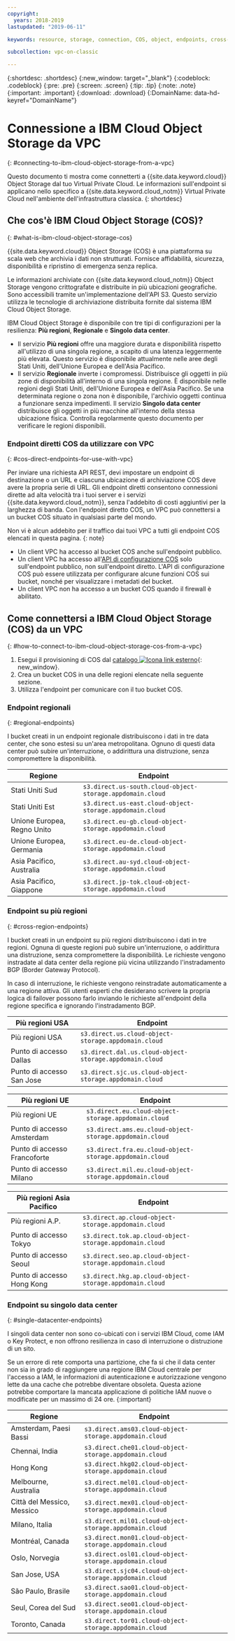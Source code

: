 ```yaml
---
copyright:
  years: 2018-2019
lastupdated: "2019-06-11"

keywords: resource, storage, connection, COS, object, endpoints, cross-region, regional, datacenter

subcollection: vpc-on-classic

---
```

{:shortdesc: .shortdesc}
{:new_window: target="_blank"}
{:codeblock: .codeblock}
{:pre: .pre}
{:screen: .screen}
{:tip: .tip}
{:note: .note}
{:important: .important}
{:download: .download}
{:DomainName: data-hd-keyref="DomainName"}

# Connessione a IBM Cloud Object Storage da VPC
{: #connecting-to-ibm-cloud-object-storage-from-a-vpc}

Questo documento ti mostra come connetterti a {{site.data.keyword.cloud}} Object Storage dal tuo Virtual Private Cloud. Le informazioni sull'endpoint si applicano nello specifico a {{site.data.keyword.cloud_notm}} Virtual Private Cloud nell'ambiente dell'infrastruttura classica.
{: shortdesc}


## Che cos'è IBM Cloud Object Storage (COS)?
{: #what-is-ibm-cloud-object-storage-cos}

{{site.data.keyword.cloud}} Object Storage (COS) è una piattaforma su scala web che archivia i dati non strutturati. Fornisce affidabilità, sicurezza, disponibilità e ripristino di emergenza senza replica.

Le informazioni archiviate con {{site.data.keyword.cloud_notm}} Object Storage vengono crittografate e distribuite in più ubicazioni geografiche. Sono accessibili tramite un'implementazione dell'API S3. Questo servizio utilizza le tecnologie di archiviazione distribuita fornite dal sistema IBM Cloud Object Storage.

IBM Cloud Object Storage è disponibile con tre tipi di configurazioni per la resilienza: **Più regioni**, **Regionale** e **Singolo data center**. 
* Il servizio **Più regioni** offre una maggiore durata e disponibilità rispetto all'utilizzo di una singola regione, a scapito di una latenza leggermente più elevata. Questo servizio è disponibile attualmente nelle aree degli Stati Uniti, dell'Unione Europea e dell'Asia Pacifico. 
* Il servizio **Regionale** inverte i compromessi. Distribuisce gli oggetti in più zone di disponibilità all'interno di una singola regione. È disponibile nelle regioni degli Stati Uniti, dell'Unione Europea e dell'Asia Pacifico. Se una determinata regione o zona non è disponibile, l'archivio oggetti continua a funzionare senza impedimenti.
Il servizio **Singolo data center** distribuisce gli oggetti in più macchine all'interno della stessa ubicazione fisica. Controlla regolarmente questo documento per verificare le regioni disponibili.

### Endpoint diretti COS da utilizzare con VPC
{: #cos-direct-endpoints-for-use-with-vpc}

Per inviare una richiesta API REST, devi impostare un endpoint di destinazione o un URL e ciascuna ubicazione di archiviazione COS deve avere la propria serie di URL. Gli endpoint diretti consentono connessioni dirette ad alta velocità tra i tuoi server e i servizi {{site.data.keyword.cloud_notm}}, senza l'addebito di costi aggiuntivi per la larghezza di banda. Con l'endpoint diretto COS, un VPC può connettersi a un bucket COS situato in qualsiasi parte del mondo. 

Non vi è alcun addebito per il traffico dai tuoi VPC a tutti gli endpoint COS elencati in questa pagina.
{: note}

* Un client VPC ha accesso al bucket COS anche sull'endpoint pubblico.
* Un client VPC ha accesso all'[API di configurazione COS](https://{DomainName}/apidocs/cos/cos-configuration) solo sull'endpoint pubblico, non sull'endpoint diretto. L'API di configurazione COS può essere utilizzata per configurare alcune funzioni COS sui bucket, nonché per visualizzare i metadati del bucket.
* Un client VPC non ha accesso a un bucket COS quando il firewall è abilitato.

## Come connettersi a IBM Cloud Object Storage (COS) da un VPC
{: #how-to-connect-to-ibm-cloud-object-storage-cos-from-a-vpc}

1. Esegui il provisioning di COS dal [catalogo ![Icona link esterno](../icons/launch-glyph.svg "Icona link esterno")](https://{DomainName}/catalog/services/cloud-object-storage){: new_window}.
2. Crea un bucket COS in una delle regioni elencate nella seguente sezione.
3. Utilizza l'endpoint per comunicare con il tuo bucket COS.

### Endpoint regionali
{: #regional-endpoints}

I bucket creati in un endpoint regionale distribuiscono i dati in tre data center, che sono estesi su un'area metropolitana. Ognuno di questi data center può subire un'interruzione, o addirittura una distruzione, senza compromettere la disponibilità.

| **Regione** | **Endpoint** |
|------------|-------------------------------|
| Stati Uniti Sud | `s3.direct.us-south.cloud-object-storage.appdomain.cloud`|
| Stati Uniti Est | `s3.direct.us-east.cloud-object-storage.appdomain.cloud`|
| Unione Europea, Regno Unito | `s3.direct.eu-gb.cloud-object-storage.appdomain.cloud`|
| Unione Europea, Germania | `s3.direct.eu-de.cloud-object-storage.appdomain.cloud`|
| Asia Pacifico, Australia | `s3.direct.au-syd.cloud-object-storage.appdomain.cloud`
| Asia Pacifico, Giappone | `s3.direct.jp-tok.cloud-object-storage.appdomain.cloud` |


### Endpoint su più regioni
{: #cross-region-endpoints}

I bucket creati in un endpoint su più regioni distribuiscono i dati in tre regioni. Ognuna di queste regioni può subire un'interruzione, o addirittura una distruzione, senza compromettere la disponibilità. Le richieste vengono instradate al data center della regione più vicina utilizzando l'instradamento BGP (Border Gateway Protocol).

In caso di interruzione, le richieste vengono reinstradate automaticamente a una regione attiva. Gli utenti esperti che desiderano scrivere la propria logica di failover possono farlo inviando le richieste all'endpoint della regione specifica e ignorando l'instradamento BGP.

| **Più regioni USA** | **Endpoint** |
|------------|-------------------------------|
| Più regioni USA | `s3.direct.us.cloud-object-storage.appdomain.cloud` |
| Punto di accesso Dallas | `s3.direct.dal.us.cloud-object-storage.appdomain.cloud` |
| Punto di accesso San Jose | `s3.direct.sjc.us.cloud-object-storage.appdomain.cloud` |

| **Più regioni UE** | **Endpoint** |
|------------|-------------------------------|
| Più regioni UE | `s3.direct.eu.cloud-object-storage.appdomain.cloud` |
| Punto di accesso Amsterdam | `s3.direct.ams.eu.cloud-object-storage.appdomain.cloud` |
| Punto di accesso Francoforte | `s3.direct.fra.eu.cloud-object-storage.appdomain.cloud` |
| Punto di accesso Milano | `s3.direct.mil.eu.cloud-object-storage.appdomain.cloud` |

| **Più regioni Asia Pacifico** | **Endpoint** |
|------------|-------------------------------|
| Più regioni A.P. | `s3.direct.ap.cloud-object-storage.appdomain.cloud` |
| Punto di accesso Tokyo | `s3.direct.tok.ap.cloud-object-storage.appdomain.cloud` |
| Punto di accesso Seoul | `s3.direct.seo.ap.cloud-object-storage.appdomain.cloud` |
| Punto di accesso Hong Kong | `s3.direct.hkg.ap.cloud-object-storage.appdomain.cloud` |


 ### Endpoint su singolo data center
 {: #single-datacenter-endpoints}

I singoli data center non sono co-ubicati con i servizi IBM Cloud, come IAM o Key Protect, e non offrono resilienza in caso di interruzione o distruzione di un sito.

Se un errore di rete comporta una partizione, che fa sì che il data center non sia in grado di raggiungere una regione IBM Cloud centrale per l'accesso a IAM, le informazioni di autenticazione e autorizzazione vengono lette da una cache che potrebbe diventare obsoleta. Questa azione potrebbe comportare la mancata applicazione di politiche IAM nuove o modificate per un massimo di 24 ore.
{:important}

| **Regione** | **Endpoint** |
|------------|-------------------------------|
| Amsterdam, Paesi Bassi| `s3.direct.ams03.cloud-object-storage.appdomain.cloud` |
| Chennai, India | `s3.direct.che01.cloud-object-storage.appdomain.cloud` |
| Hong Kong | `s3.direct.hkg02.cloud-object-storage.appdomain.cloud` |
| Melbourne, Australia | `s3.direct.mel01.cloud-object-storage.appdomain.cloud` |
| Città del Messico, Messico | `s3.direct.mex01.cloud-object-storage.appdomain.cloud` |
| Milano, Italia | `s3.direct.mil01.cloud-object-storage.appdomain.cloud` |
| Montréal, Canada | `s3.direct.mon01.cloud-object-storage.appdomain.cloud` |
| Oslo, Norvegia | `s3.direct.osl01.cloud-object-storage.appdomain.cloud` |
| San Jose, USA | `s3.direct.sjc04.cloud-object-storage.appdomain.cloud` |
| São Paulo, Brasile | `s3.direct.sao01.cloud-object-storage.appdomain.cloud` |
| Seul, Corea del Sud | `s3.direct.seo01.cloud-object-storage.appdomain.cloud` |
| Toronto, Canada | `s3.direct.tor01.cloud-object-storage.appdomain.cloud` |
